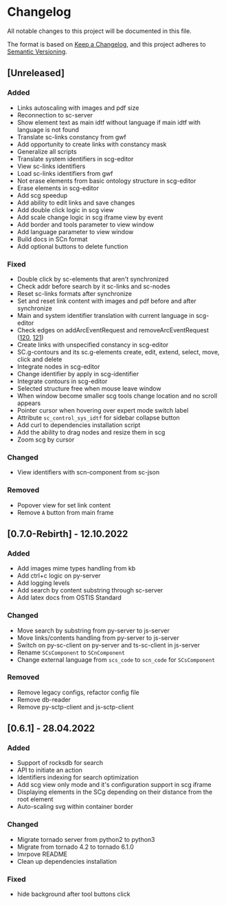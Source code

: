# Changelog
All notable changes to this project will be documented in this file.

The format is based on [Keep a Changelog](https://keepachangelog.com/en/1.0.0/),
and this project adheres to [Semantic Versioning](https://semver.org/spec/v2.0.0.html).

## [Unreleased]
### Added
- Links autoscaling with images and pdf size
- Reconnection to sc-server
- Show element text as main idtf without language if main idtf with language is not found
- Translate sc-links constancy from gwf
- Add opportunity to create links with constancy mask
- Generalize all scripts
- Translate system identifiers in scg-editor
- View sc-links identifiers
- Load sc-links identifiers from gwf
- Not erase elements from basic ontology structure in scg-editor
- Erase elements in scg-editor
- Add scg speedup
- Add ability to edit links and save changes
- Add double click logic in scg view
- Add scale change logic in scg iframe view by event
- Add border and tools parameter to view window
- Add language parameter to view window
- Build docs in SCn format
- Add optional buttons to delete function

### Fixed
- Double click by sc-elements that aren't synchronized
- Check addr before search by it sc-links and sc-nodes
- Reset sc-links formats after synchronize
- Set and reset link content with images and pdf before and after synchronize
- Main and system identifier translation with current language in scg-editor
- Check edges on addArcEventRequest and removeArcEventRequest ([120](https://github.com/ostis-ai/sc-web/issues/120), [121](https://github.com/ostis-ai/sc-web/issues/121))
- Create links with unspecified constancy in scg-editor
- SC.g-contours and its sc.g-elements create, edit, extend, select, move, click and delete
- Integrate nodes in scg-editor
- Change identifier by apply in scg-identifier
- Integrate contours in scg-editor
- Selected structure free when mouse leave window
- When window become smaller scg tools change location and no scroll appears
- Pointer cursor when hovering over expert mode switch label
- Attribute `sc_control_sys_idtf` for sidebar collapse button
- Add curl to dependencies installation script
- Add the ability to drag nodes and resize them in scg
- Zoom scg by cursor

### Changed
- View identifiers with scn-component from sc-json

### Removed
- Popover view for set link content
- Remove `A` button from main frame

## [0.7.0-Rebirth] - 12.10.2022
### Added
- Add images mime types handling from kb
- Add ctrl+c logic on py-server
- Add logging levels
- Add search by content substring through sc-server
- Add latex docs from OSTIS Standard

### Changed
- Move search by substring from py-server to js-server
- Move links/contents handling from py-server to js-server
- Switch on py-sc-client on py-server and ts-sc-client in js-server
- Rename `SCsComponent` to `SCnComponent`
- Change external language from `scs_code` to `scn_code` for `SCsComponent`

### Removed
- Remove legacy configs, refactor config file
- Remove db-reader
- Remove py-sctp-client and js-sctp-client

## [0.6.1] - 28.04.2022
### Added
- Support of rocksdb for search
- API to initiate an action
- Identifiers indexing for search optimization
- Add scg view only mode and it's configuration support in scg iframe
- Displaying elements in the SCg depending on their distance from the root element
- Auto-scaling svg within container border

### Changed
- Migrate tornado server from python2 to python3
- Migrate from tornado 4.2 to tornado 6.1.0
- Imrpove README
- Clean up dependencies installation

### Fixed
- hide background after tool buttons click
